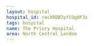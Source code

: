 ```yaml
---
layout: hospital
hospital_id: recXRDB7pfCOg0F3x
tags: hospital
name: The Priory Hospital
area: North Central London
---
```

